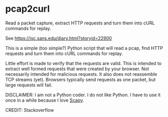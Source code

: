 # pcap2curl
Read a packet capture, extract HTTP requests and turn them into cURL commands for replay.

See https://isc.sans.edu/diary.html?storyid=22900

This is a simple (too simple?) Python script that will read a pcap, find HTTP requests and turn them into cURL commands for replay.

Little effort is made to verify that the requests are valid. This is intended to extract well formed requests that were created by your browser. Not necessarily intended for malicious requests. It also does not reassemble TCP streams (yet). Browsers typically send requests as one packet, but large requests will fail.

DISCLAIMER: I am not a Python coder. I do not like Python. I have to use it once in a while because I love [Scapy](http://www.secdev.org/projects/scapy/).

CREDIT: Stackoverflow
